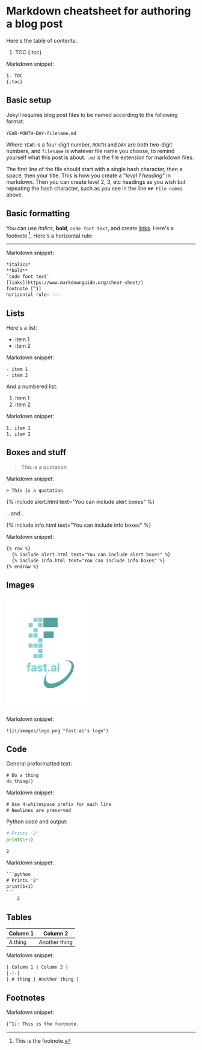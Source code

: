 # Markdown cheatsheet for authoring a blog post

Here's the table of contents:

1. TOC
{:toc}

Markdown snippet:

    1. TOC
    {:toc}


## Basic setup

Jekyll requires blog post files to be named according to the following format:

`YEAR-MONTH-DAY-filename.md`

Where `YEAR` is a four-digit number, `MONTH` and `DAY` are both two-digit numbers, and `filename` is whatever file name you choose, to remind yourself what this post is about. `.md` is the file extension for markdown files.

The first line of the file should start with a single hash character, then a space, then your title. This is how you create a "*level 1 heading*" in markdown. Then you can create level 2, 3, etc headings as you wish but repeating the hash character, such as you see in the line `## File names` above.

## Basic formatting

You can use *italics*, **bold**, `code font text`, and create [links](https://www.markdownguide.org/cheat-sheet/). Here's a footnote [^1]. Here's a horizontal rule:

---

Markdown snippet:

    *italics*
    **bold**
    `code font text`
    [links](https://www.markdownguide.org/cheat-sheet/)
    footnote [^1]
    horizontal rule: ---

## Lists

Here's a list:

- item 1
- item 2

Markdown snippet:

    - item 1
    - item 2

And a numbered list:

1. item 1
1. item 2


Markdown snippet:

    1. item 1
    1. item 2

## Boxes and stuff

> This is a quotation


Markdown snippet:

    > This is a quotation

{% include alert.html text="You can include alert boxes" %}

...and...

{% include info.html text="You can include info boxes" %}

Markdown snippet:

    {% raw %}
      {% include alert.html text="You can include alert boxes" %}
      {% include info.html text="You can include info boxes" %}
    {% endraw %}

## Images

![](/images/logo.png "fast.ai's logo")

Markdown snippet:

    ![](/images/logo.png "fast.ai's logo")

## Code

General preformatted text:

    # Do a thing
    do_thing()

Markdown snippet:
    
    # Use 4-whitespace prefix for each line
    # Newlines are preserved

Python code and output:

```python
# Prints '2'
print(1+1)
```

    2

Markdown snippet:

    ```python
    # Prints '2'
    print(1+1)
    ```
        2


## Tables

| Column 1 | Column 2 |
|-|-|
| A thing | Another thing |

Markdown snippet:

    | Column 1 | Column 2 |
    |-|-|
    | A thing | Another thing |

## Footnotes

[^1]: This is the footnote.


Markdown snippet:

    [^1]: This is the footnote.
 
 
